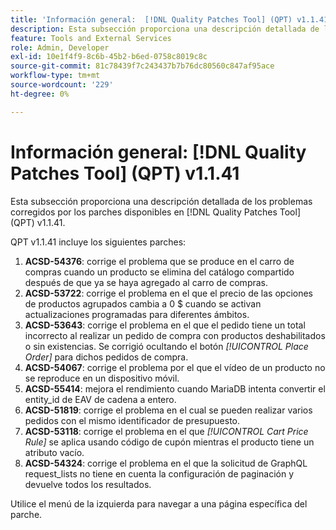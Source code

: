 ```yaml
---
title: 'Información general:  [!DNL Quality Patches Tool] (QPT) v1.1.41'
description: Esta subsección proporciona una descripción detallada de los problemas corregidos por los parches disponibles en  [!DNL Quality Patches Tool] (QPT) v1.1.41.
feature: Tools and External Services
role: Admin, Developer
exl-id: 10e1f4f9-8c6b-45b2-b6ed-0758c8019c8c
source-git-commit: 81c78439f7c243437b7b76dc80560c847af95ace
workflow-type: tm+mt
source-wordcount: '229'
ht-degree: 0%

---
```


# Información general: [!DNL Quality Patches Tool] (QPT) v1.1.41

Esta subsección proporciona una descripción detallada de los problemas corregidos por los parches disponibles en [!DNL Quality Patches Tool] (QPT) v1.1.41.

QPT v1.1.41 incluye los siguientes parches:

1. **ACSD-54376**: corrige el problema que se produce en el carro de compras cuando un producto se elimina del catálogo compartido después de que ya se haya agregado al carro de compras.
1. **ACSD-53722**: corrige el problema en el que el precio de las opciones de productos agrupados cambia a 0 $ cuando se activan actualizaciones programadas para diferentes ámbitos.
1. **ACSD-53643**: corrige el problema en el que el pedido tiene un total incorrecto al realizar un pedido de compra con productos deshabilitados o sin existencias. Se corrigió ocultando el botón *[!UICONTROL Place Order]* para dichos pedidos de compra.
1. **ACSD-54067**: corrige el problema por el que el vídeo de un producto no se reproduce en un dispositivo móvil.
1. **ACSD-55414**: mejora el rendimiento cuando MariaDB intenta convertir el entity_id de EAV de cadena a entero.
1. **ACSD-51819**: corrige el problema en el cual se pueden realizar varios pedidos con el mismo identificador de presupuesto.
1. **ACSD-53118**: corrige el problema en el que *[!UICONTROL Cart Price Rule]* se aplica usando código de cupón mientras el producto tiene un atributo vacío.
1. **ACSD-54324**: corrige el problema en el que la solicitud de GraphQL request_lists no tiene en cuenta la configuración de paginación y devuelve todos los resultados.

Utilice el menú de la izquierda para navegar a una página específica del parche.
